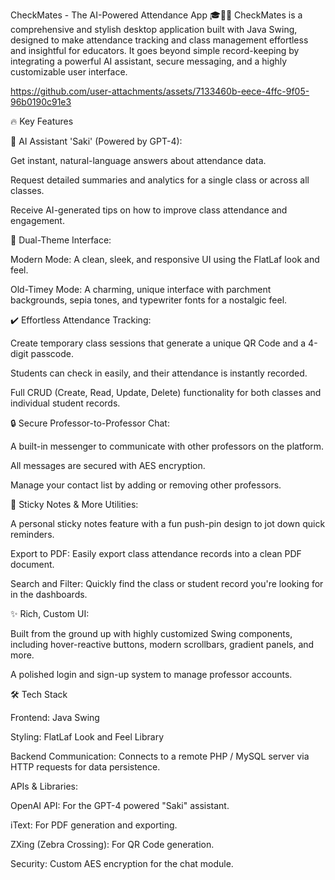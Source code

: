 CheckMates - The AI-Powered Attendance App 🎓🤖✨
CheckMates is a comprehensive and stylish desktop application built with Java Swing, designed to make attendance tracking and class management effortless and insightful for educators. It goes beyond simple record-keeping by integrating a powerful AI assistant, secure messaging, and a highly customizable user interface.

https://github.com/user-attachments/assets/7133460b-eece-4ffc-9f05-96b0190c91e3

🔥 Key Features

🤖 AI Assistant 'Saki' (Powered by GPT-4):

Get instant, natural-language answers about attendance data.

Request detailed summaries and analytics for a single class or across all classes.

Receive AI-generated tips on how to improve class attendance and engagement.

🎨 Dual-Theme Interface:

Modern Mode: A clean, sleek, and responsive UI using the FlatLaf look and feel.

Old-Timey Mode: A charming, unique interface with parchment backgrounds, sepia tones, and typewriter fonts for a nostalgic feel.

✔️ Effortless Attendance Tracking:

Create temporary class sessions that generate a unique QR Code and a 4-digit passcode.

Students can check in easily, and their attendance is instantly recorded.

Full CRUD (Create, Read, Update, Delete) functionality for both classes and individual student records.

🔒 Secure Professor-to-Professor Chat:

A built-in messenger to communicate with other professors on the platform.

All messages are secured with AES encryption.

Manage your contact list by adding or removing other professors.

📝 Sticky Notes & More Utilities:

A personal sticky notes feature with a fun push-pin design to jot down quick reminders.

Export to PDF: Easily export class attendance records into a clean PDF document.

Search and Filter: Quickly find the class or student record you're looking for in the dashboards.

✨ Rich, Custom UI:

Built from the ground up with highly customized Swing components, including hover-reactive buttons, modern scrollbars, gradient panels, and more.

A polished login and sign-up system to manage professor accounts.

🛠️ Tech Stack

Frontend: Java Swing

Styling: FlatLaf Look and Feel Library

Backend Communication: Connects to a remote PHP / MySQL server via HTTP requests for data persistence.

APIs & Libraries:

OpenAI API: For the GPT-4 powered "Saki" assistant.

iText: For PDF generation and exporting.

ZXing (Zebra Crossing): For QR Code generation.

Security: Custom AES encryption for the chat module.


